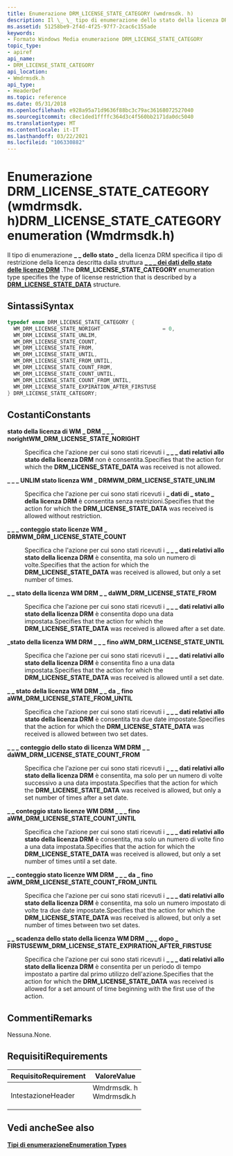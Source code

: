 ```yaml
---
title: Enumerazione DRM_LICENSE_STATE_CATEGORY (wmdrmsdk. h)
description: Il \_ \_ tipo di enumerazione dello stato della licenza DRM \_ specifica il tipo di restrizione della licenza descritta dalla \_ \_ struttura dei dati dello stato delle licenze DRM \_ .
ms.assetid: 51258be9-2f4d-4f25-97f7-2cac6c155ade
keywords:
- Formato Windows Media enumerazione DRM_LICENSE_STATE_CATEGORY
topic_type:
- apiref
api_name:
- DRM_LICENSE_STATE_CATEGORY
api_location:
- Wmdrmsdk.h
api_type:
- HeaderDef
ms.topic: reference
ms.date: 05/31/2018
ms.openlocfilehash: e928a95a71d9636f88bc3c79ac36168072527040
ms.sourcegitcommit: c8ec1ded1ffffc364d3c4f560bb2171da0dc5040
ms.translationtype: MT
ms.contentlocale: it-IT
ms.lasthandoff: 03/22/2021
ms.locfileid: "106330882"
---
```

# <a name="drm_license_state_category-enumeration-wmdrmsdkh"></a><span data-ttu-id="98644-104">Enumerazione DRM_LICENSE_STATE_CATEGORY (wmdrmsdk. h)</span><span class="sxs-lookup"><span data-stu-id="98644-104">DRM_LICENSE_STATE_CATEGORY enumeration (Wmdrmsdk.h)</span></span>

<span data-ttu-id="98644-105">Il tipo di enumerazione **\_ \_ dello stato \_** della licenza DRM specifica il tipo di restrizione della licenza descritta dalla struttura [**\_ \_ \_ dei dati dello stato delle licenze DRM**](drmdrm-license-state-data.md) .</span><span class="sxs-lookup"><span data-stu-id="98644-105">The **DRM\_LICENSE\_STATE\_CATEGORY** enumeration type specifies the type of license restriction that is described by a [**DRM\_LICENSE\_STATE\_DATA**](drmdrm-license-state-data.md) structure.</span></span>

## <a name="syntax"></a><span data-ttu-id="98644-106">Sintassi</span><span class="sxs-lookup"><span data-stu-id="98644-106">Syntax</span></span>


```C++
typedef enum DRM_LICENSE_STATE_CATEGORY { 
  WM_DRM_LICENSE_STATE_NORIGHT                    = 0,
  WM_DRM_LICENSE_STATE_UNLIM,
  WM_DRM_LICENSE_STATE_COUNT,
  WM_DRM_LICENSE_STATE_FROM,
  WM_DRM_LICENSE_STATE_UNTIL,
  WM_DRM_LICENSE_STATE_FROM_UNTIL,
  WM_DRM_LICENSE_STATE_COUNT_FROM,
  WM_DRM_LICENSE_STATE_COUNT_UNTIL,
  WM_DRM_LICENSE_STATE_COUNT_FROM_UNTIL,
  WM_DRM_LICENSE_STATE_EXPIRATION_AFTER_FIRSTUSE
} DRM_LICENSE_STATE_CATEGORY;
```



## <a name="constants"></a><span data-ttu-id="98644-107">Costanti</span><span class="sxs-lookup"><span data-stu-id="98644-107">Constants</span></span>

<dl> <dt>

<span data-ttu-id="98644-108"><span id="WM_DRM_LICENSE_STATE_NORIGHT"></span><span id="wm_drm_license_state_noright"></span>**stato della licenza di WM \_ DRM \_ \_ \_ noright**</span><span class="sxs-lookup"><span data-stu-id="98644-108"><span id="WM_DRM_LICENSE_STATE_NORIGHT"></span><span id="wm_drm_license_state_noright"></span>**WM\_DRM\_LICENSE\_STATE\_NORIGHT**</span></span>
</dt> <dd>

<span data-ttu-id="98644-109">Specifica che l'azione per cui sono stati ricevuti i **\_ \_ \_ dati relativi allo stato della licenza DRM** non è consentita.</span><span class="sxs-lookup"><span data-stu-id="98644-109">Specifies that the action for which the **DRM\_LICENSE\_STATE\_DATA** was received is not allowed.</span></span>

</dd> <dt>

<span data-ttu-id="98644-110"><span id="WM_DRM_LICENSE_STATE_UNLIM"></span><span id="wm_drm_license_state_unlim"></span>**\_ \_ \_ UNLIM stato licenza WM \_ DRM**</span><span class="sxs-lookup"><span data-stu-id="98644-110"><span id="WM_DRM_LICENSE_STATE_UNLIM"></span><span id="wm_drm_license_state_unlim"></span>**WM\_DRM\_LICENSE\_STATE\_UNLIM**</span></span>
</dt> <dd>

<span data-ttu-id="98644-111">Specifica che l'azione per cui sono stati ricevuti i **\_ dati di \_ stato \_ della licenza DRM** è consentita senza restrizioni.</span><span class="sxs-lookup"><span data-stu-id="98644-111">Specifies that the action for which the **DRM\_LICENSE\_STATE\_DATA** was received is allowed without restriction.</span></span>

</dd> <dt>

<span data-ttu-id="98644-112"><span id="WM_DRM_LICENSE_STATE_COUNT"></span><span id="wm_drm_license_state_count"></span>**\_ \_ \_ conteggio stato licenze WM \_ DRM**</span><span class="sxs-lookup"><span data-stu-id="98644-112"><span id="WM_DRM_LICENSE_STATE_COUNT"></span><span id="wm_drm_license_state_count"></span>**WM\_DRM\_LICENSE\_STATE\_COUNT**</span></span>
</dt> <dd>

<span data-ttu-id="98644-113">Specifica che l'azione per cui sono stati ricevuti i **\_ \_ \_ dati relativi allo stato della licenza DRM** è consentita, ma solo un numero di volte.</span><span class="sxs-lookup"><span data-stu-id="98644-113">Specifies that the action for which the **DRM\_LICENSE\_STATE\_DATA** was received is allowed, but only a set number of times.</span></span>

</dd> <dt>

<span data-ttu-id="98644-114"><span id="WM_DRM_LICENSE_STATE_FROM"></span><span id="wm_drm_license_state_from"></span>**\_ \_ stato della licenza WM DRM \_ \_ da**</span><span class="sxs-lookup"><span data-stu-id="98644-114"><span id="WM_DRM_LICENSE_STATE_FROM"></span><span id="wm_drm_license_state_from"></span>**WM\_DRM\_LICENSE\_STATE\_FROM**</span></span>
</dt> <dd>

<span data-ttu-id="98644-115">Specifica che l'azione per cui sono stati ricevuti i **\_ \_ \_ dati relativi allo stato della licenza DRM** è consentita dopo una data impostata.</span><span class="sxs-lookup"><span data-stu-id="98644-115">Specifies that the action for which the **DRM\_LICENSE\_STATE\_DATA** was received is allowed after a set date.</span></span>

</dd> <dt>

<span data-ttu-id="98644-116"><span id="WM_DRM_LICENSE_STATE_UNTIL"></span><span id="wm_drm_license_state_until"></span>**\_stato della licenza WM DRM \_ \_ \_ fino a**</span><span class="sxs-lookup"><span data-stu-id="98644-116"><span id="WM_DRM_LICENSE_STATE_UNTIL"></span><span id="wm_drm_license_state_until"></span>**WM\_DRM\_LICENSE\_STATE\_UNTIL**</span></span>
</dt> <dd>

<span data-ttu-id="98644-117">Specifica che l'azione per cui sono stati ricevuti i **\_ \_ \_ dati relativi allo stato della licenza DRM** è consentita fino a una data impostata.</span><span class="sxs-lookup"><span data-stu-id="98644-117">Specifies that the action for which the **DRM\_LICENSE\_STATE\_DATA** was received is allowed until a set date.</span></span>

</dd> <dt>

<span data-ttu-id="98644-118"><span id="WM_DRM_LICENSE_STATE_FROM_UNTIL"></span><span id="wm_drm_license_state_from_until"></span>**\_ \_ stato della licenza WM DRM \_ \_ da \_ fino a**</span><span class="sxs-lookup"><span data-stu-id="98644-118"><span id="WM_DRM_LICENSE_STATE_FROM_UNTIL"></span><span id="wm_drm_license_state_from_until"></span>**WM\_DRM\_LICENSE\_STATE\_FROM\_UNTIL**</span></span>
</dt> <dd>

<span data-ttu-id="98644-119">Specifica che l'azione per cui sono stati ricevuti i **\_ \_ \_ dati relativi allo stato della licenza DRM** è consentita tra due date impostate.</span><span class="sxs-lookup"><span data-stu-id="98644-119">Specifies that the action for which the **DRM\_LICENSE\_STATE\_DATA** was received is allowed between two set dates.</span></span>

</dd> <dt>

<span data-ttu-id="98644-120"><span id="WM_DRM_LICENSE_STATE_COUNT_FROM"></span><span id="wm_drm_license_state_count_from"></span>**\_ \_ \_ conteggio dello stato di licenza WM DRM \_ \_ da**</span><span class="sxs-lookup"><span data-stu-id="98644-120"><span id="WM_DRM_LICENSE_STATE_COUNT_FROM"></span><span id="wm_drm_license_state_count_from"></span>**WM\_DRM\_LICENSE\_STATE\_COUNT\_FROM**</span></span>
</dt> <dd>

<span data-ttu-id="98644-121">Specifica che l'azione per cui sono stati ricevuti i **\_ \_ \_ dati relativi allo stato della licenza DRM** è consentita, ma solo per un numero di volte successivo a una data impostata.</span><span class="sxs-lookup"><span data-stu-id="98644-121">Specifies that the action for which the **DRM\_LICENSE\_STATE\_DATA** was received is allowed, but only a set number of times after a set date.</span></span>

</dd> <dt>

<span data-ttu-id="98644-122"><span id="WM_DRM_LICENSE_STATE_COUNT_UNTIL"></span><span id="wm_drm_license_state_count_until"></span>**\_ \_ conteggio stato licenze WM DRM \_ \_ \_ fino a**</span><span class="sxs-lookup"><span data-stu-id="98644-122"><span id="WM_DRM_LICENSE_STATE_COUNT_UNTIL"></span><span id="wm_drm_license_state_count_until"></span>**WM\_DRM\_LICENSE\_STATE\_COUNT\_UNTIL**</span></span>
</dt> <dd>

<span data-ttu-id="98644-123">Specifica che l'azione per cui sono stati ricevuti i **\_ \_ \_ dati relativi allo stato della licenza DRM** è consentita, ma solo un numero di volte fino a una data impostata.</span><span class="sxs-lookup"><span data-stu-id="98644-123">Specifies that the action for which the **DRM\_LICENSE\_STATE\_DATA** was received is allowed, but only a set number of times until a set date.</span></span>

</dd> <dt>

<span data-ttu-id="98644-124"><span id="WM_DRM_LICENSE_STATE_COUNT_FROM_UNTIL"></span><span id="wm_drm_license_state_count_from_until"></span>**\_ \_ conteggio stato licenze WM DRM \_ \_ \_ da \_ fino a**</span><span class="sxs-lookup"><span data-stu-id="98644-124"><span id="WM_DRM_LICENSE_STATE_COUNT_FROM_UNTIL"></span><span id="wm_drm_license_state_count_from_until"></span>**WM\_DRM\_LICENSE\_STATE\_COUNT\_FROM\_UNTIL**</span></span>
</dt> <dd>

<span data-ttu-id="98644-125">Specifica che l'azione per cui sono stati ricevuti i **\_ \_ \_ dati relativi allo stato della licenza DRM** è consentita, ma solo un numero impostato di volte tra due date impostate.</span><span class="sxs-lookup"><span data-stu-id="98644-125">Specifies that the action for which the **DRM\_LICENSE\_STATE\_DATA** was received is allowed, but only a set number of times between two set dates.</span></span>

</dd> <dt>

<span data-ttu-id="98644-126"><span id="WM_DRM_LICENSE_STATE_EXPIRATION_AFTER_FIRSTUSE"></span><span id="wm_drm_license_state_expiration_after_firstuse"></span>**\_ \_ scadenza dello stato della licenza WM DRM \_ \_ \_ dopo \_ FIRSTUSE**</span><span class="sxs-lookup"><span data-stu-id="98644-126"><span id="WM_DRM_LICENSE_STATE_EXPIRATION_AFTER_FIRSTUSE"></span><span id="wm_drm_license_state_expiration_after_firstuse"></span>**WM\_DRM\_LICENSE\_STATE\_EXPIRATION\_AFTER\_FIRSTUSE**</span></span>
</dt> <dd>

<span data-ttu-id="98644-127">Specifica che l'azione per cui sono stati ricevuti i **\_ \_ \_ dati relativi allo stato della licenza DRM** è consentita per un periodo di tempo impostato a partire dal primo utilizzo dell'azione.</span><span class="sxs-lookup"><span data-stu-id="98644-127">Specifies that the action for which the **DRM\_LICENSE\_STATE\_DATA** was received is allowed for a set amount of time beginning with the first use of the action.</span></span>

</dd> </dl>

## <a name="remarks"></a><span data-ttu-id="98644-128">Commenti</span><span class="sxs-lookup"><span data-stu-id="98644-128">Remarks</span></span>

<span data-ttu-id="98644-129">Nessuna.</span><span class="sxs-lookup"><span data-stu-id="98644-129">None.</span></span>

## <a name="requirements"></a><span data-ttu-id="98644-130">Requisiti</span><span class="sxs-lookup"><span data-stu-id="98644-130">Requirements</span></span>



| <span data-ttu-id="98644-131">Requisito</span><span class="sxs-lookup"><span data-stu-id="98644-131">Requirement</span></span> | <span data-ttu-id="98644-132">Valore</span><span class="sxs-lookup"><span data-stu-id="98644-132">Value</span></span> |
|-------------------|---------------------------------------------------------------------------------------|
| <span data-ttu-id="98644-133">Intestazione</span><span class="sxs-lookup"><span data-stu-id="98644-133">Header</span></span><br/> | <dl> <span data-ttu-id="98644-134"><dt>Wmdrmsdk. h</dt></span><span class="sxs-lookup"><span data-stu-id="98644-134"><dt>Wmdrmsdk.h</dt></span></span> </dl> |



## <a name="see-also"></a><span data-ttu-id="98644-135">Vedi anche</span><span class="sxs-lookup"><span data-stu-id="98644-135">See also</span></span>

<dl> <dt>

[<span data-ttu-id="98644-136">**Tipi di enumerazione**</span><span class="sxs-lookup"><span data-stu-id="98644-136">**Enumeration Types**</span></span>](drm-enumeration-types.md)
</dt> </dl>

 

 





